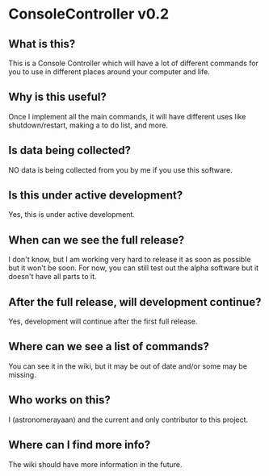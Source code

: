 # ConsoleController v0.2
## What is this?
This is a Console Controller which will have a lot of different commands for you to use in different places around your computer and life.
## Why is this useful?
Once I implement all the main commands, it will have different uses like shutdown/restart, making a to do list, and more.
## Is data being collected?
NO data is being collected from you by me if you use this software.
## Is this under active development?
Yes, this is under active development.
## When can we see the full release?
I don't know, but I am working very hard to release it as soon as possible but it won't be soon. For now, you can still test out the alpha software but it doesn't have all parts to it.
## After the full release, will development continue?
Yes, development will continue after the first full release.
## Where can we see a list of commands?
You can see it in the wiki, but it may be out of date and/or some may be missing.
## Who works on this?
I (astronomerayaan) and the current and only contributor to this project.
## Where can I find more info?
The wiki should have more information in the future.
